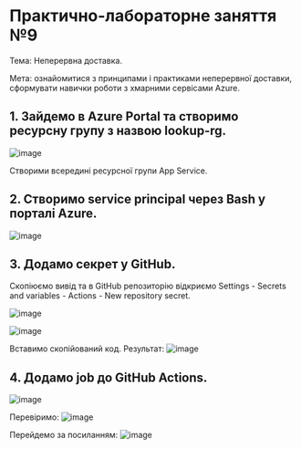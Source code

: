 # Практично-лабораторне заняття №9

Тема: Неперервна доставка.

Мета: ознайомитися з принципами і практиками неперервної доставки, сформувати навички роботи з хмарними сервісами Azure.

## 1. Зайдемо в Azure Portal та створимо ресурсну групу з назвою lookup-rg.
   
![image](https://github.com/user-attachments/assets/d3745e39-3f13-4b71-a3f1-73dd18c309da)

Створими всередині ресурсної групи App Servicе.

## 2. Створимо service principal через Bash у порталі Azure.

![image](https://github.com/user-attachments/assets/6ab9d4ef-76ed-4a30-89c2-dad9132856c4)

## 3. Додамо секрет у GitHub.
Скопіюємо вивід та в GitHub репозиторію відкриємо Settings - Secrets and variables - Actions - New repository secret.

![image](https://github.com/user-attachments/assets/7b90f78a-9b10-4cf3-9838-29737f6b84e2)

![image](https://github.com/user-attachments/assets/29efcbf8-2106-45d3-9988-cffbaa01c475)

Вставимо скопійований код. Результат:
![image](https://github.com/user-attachments/assets/0020d84a-aa03-43af-8050-17e36472d86d)

## 4. Додамо job до GitHub Actions.

![image](https://github.com/user-attachments/assets/11fbc684-8a3b-4649-8050-cd14c7a40643)

Перевіримо:
![image](https://github.com/user-attachments/assets/e067cc08-1cf2-41ed-adcc-30b5bc2bb14b)

Перейдемо за посиланням:
![image](https://github.com/user-attachments/assets/eb0a126f-bf14-44f6-856f-6e8cf92236d4)



